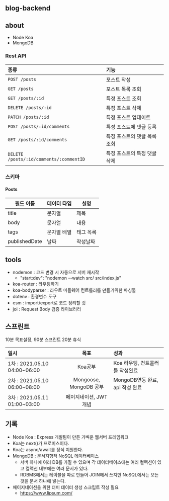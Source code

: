 ## blog-backend

## about

- Node Koa
- MongoDB

### Rest API

| 종류                                    | 기능                         |
| :-------------------------------------- | :--------------------------- |
| `POST /posts`                           | 포스트 작성                  |
| `GET /posts`                            | 포스트 목록 조회             |
| `GET /posts/:id`                        | 특정 포스트 조회             |
| `DELETE /posts/:id`                     | 특정 포스트 삭제             |
| `PATCH /posts/:id`                      | 특정 포스트 업데이트         |
| `POST /posts/:id/comments`              | 특정 포스트에 댓글 등록      |
| `GET /posts/:id/comments`               | 특정 포스트의 댓글 목록 조회 |
| `DELETE /posts/:id/comments/:commentID` | 특정 포스트의 특정 댓글 삭제 |

### 스키마

#### Posts

| 필드 이름     | 데이터 타입 | 설명      |
| ------------- | ----------- | --------- |
| title         | 문자열      | 제목      |
| body          | 문자열      | 내용      |
| tags          | 문자열 배열 | 태그 목록 |
| publishedDate | 날짜        | 작성날짜  |

## tools

- nodemon : 코드 변경 시 자동으로 서버 재시작
  - "start:dev": "nodemon --watch src/ src/index.js"
- koa-router : 라우팅하기
- koa-bodyparser : 라우트 미들웨어 컨트롤러를 만들기위한 파싱툴
- dotenv : 환경변수 도구
- esm : import/export로 코드 정리할 것
- joi : Request Body 검증 라이브러리

## 스프린트

10분 목표설정, 90분 스프린트 20분 휴식

| 일시                         |          목표          | 성과                             |
| :--------------------------- | :--------------------: | :------------------------------- |
| 1차 : 2021.05.10 04:00~06:00 |        Koa공부         | Koa 라우팅, 컨트롤러 틀 작성완료 |
| 2차 : 2021.05.10 06:00~08:00 | Mongoose, MongoDB 공부 | MongoDB연동 완료, api 작성 완료  |
| 3차 : 2021.05.11 01:00~03:00 | 페이지네이션, JWT개념  |                                  |

## 기록

- Node Koa : Express 개발팀이 만든 가벼운 웹서버 프레임워크
- Koa는 next()가 프로미스이다.
- Koa는 async/await를 정식 지원한다.
- MongoDB : 문서지향적 NoSQL 데이터베이스
  - 서버 하나에 여러 DB를 가질 수 있으며 각 데이터베이스에는 여러 컬렉션이 있고 컬랙션 내부에는 여러 문서가 있다.
  - RDBMS에서는 테이블을 따로 만들어 JOIN해서 쓰지만 NoSQL에서는 모든 것을 문서 하나에 넣는다.
- 페이지네이션을 위한 더미 데이터 생성 스크립트 작성 필요
  - https://www.lipsum.com/
